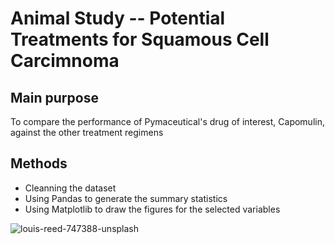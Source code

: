 # Animal Study -- Potential Treatments for Squamous Cell Carcimnoma

## Main purpose
To compare the performance of Pymaceutical's drug of interest, Capomulin, against the other treatment regimens

## Methods
- Cleanning the dataset
- Using Pandas to generate the summary statistics
- Using Matplotlib to draw the figures for the selected variables

![louis-reed-747388-unsplash](https://github.com/florencex5/Module_5_challenge/assets/129706051/896c7077-f65f-4484-9fab-d8b41f6fab22)

